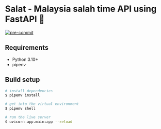 # Salat - Malaysia salah time API using FastAPI 🕌

[![pre-commit](https://img.shields.io/badge/pre--commit-enabled-brightgreen?logo=pre-commit)](https://github.com/pre-commit/pre-commit)

## Requirements

* Python 3.10+
* pipenv

## Build setup

```bash
# install dependencies
$ pipenv install

# get into the virtual environment
$ pipenv shell

# run the live server
$ uvicorn app.main:app --reload
```